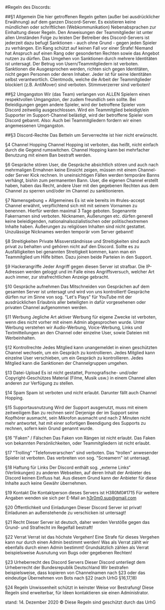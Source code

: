 #Regeln des Discords:


##§1 Allgemein
Die hier getroffenen Regeln gelten (außer bei ausdrücklicher Erwähnung) auf dem ganzen Discord-Server.
Es existieren keine mündlichen oder schriftlichen (Webkommunikation) Nebenabsprachen zur Einhaltung dieser Regeln.
Den Anweisungen der Teammitglieder ist unter allen Umständen Folge zu leisten
Der Betreiber des Discord-Servers ist jederzeit dazu befugt Sanktionen - auch ohne Grund - gegen jeden Spieler zu verhängen. Ein Rang schützt auf keinen Fall vor einer Strafe!
Niemand hat Anspruch auf einen Rang oder gesonderten Rechten sowie das Angebot nutzen zu dürfen.
Das Umgehen von Sanktionen durch mehrere Identitäten ist untersagt.
Der Betrug von Usern/Teammitgliedern ist verboten.
Sanktionen die Ausgesprochen werden, richten sich gegen Identitäten, nicht gegen Personen oder deren Inhaber. Jeder ist für seine Identitäten selbst verantwortlich.
Clientmods, welche die Arbeit der Teammitglieder blockiert (z.B. AntiMover) sind verboten.
Stimmverzerrer sind verboten!

##§2 Umgangston
Wir (das Team) verlangen von ALLEN Spielern einen respektvollen Umgangston, der zudem freundlich sein sollte.
Bei Beleidigungen gegen andere Spieler, wird der betroffene Spieler vom Discord zeitweilig ausgeschlossen.
Wird ein Teammitglied beleidigt/ein Supporter im Support-Channel belästigt, wird der betroffene Spieler vom Discord gebannt.
Also: Auch bei Teammitgliedern fordern wir einen angemessenen Umgangston.

##§3 Discord-Rechte
Das Betteln um Serverrechte ist hier nicht erwünscht.

§4 Channel Hopping
Channel Hopping ist verboten, das heißt, nicht einfach durch die Gegend rumswitchen.
Channel Hopping kann bei mehrfacher Benutzung mit einem Ban bestraft werden.

§6 Gespräche stören
User, die Gespräche absichtlich stören und auch nach mehrmaligen Ermahnen keine Einsicht zeigen, müssen mit einem Channel- oder Server Kick rechnen. In uneinsichtigen Fällen werden temporäre Banns verhängt, bishin zum permanenten Bann.
User, die eigenen Channel erstellt haben, haben das Recht, andere User mit den gegebenen Rechten aus dem Channel zu sperren und/oder im Channel zu sanktionieren.

§7 Namensgebung + Allgemeines
Es ist wie bereits im #rules-accept Channel erwähnt, verpflichtend sich mit mit seinem Vornamen zu benennen. Hierfür werden maximal 3 Tage geboten.
Sogenannte Fakernamen sind verboten.
Nicknamen, Äußerungen etc. dürfen generell keine beleidigenden, nationalnalsozialistischen oder politischextremen Inhalte haben.
Äußerungen zu religiösen Inhalten sind nicht gestattet.
Unzulässige Nicknames werden temporär vom Server gebannt!


§8 Streitigkeiten
Private Missverständnisse und Streitigkeiten sind auch privat zu behalten und gehören nicht auf den Discord.
Sollte es zu Ausfälligkeiten bei genannten Streitigkeit kommen, kann man ein Teammitglied um Hilfe bitten. Dazu joinen beide Parteien in den Support.

§9 Hackerangriffe
Jeder Angriff gegen diesen Server ist strafbar. Die IP-Adressen werden geloggt und im Falle eines Angriffsversuch, welcher Art auch immer, zur strafrechtlichen Anzeige gebracht.

§10 Gespräche aufnehmen
Das Mitschneiden von Gesprächen auf dem gesamten Server ist untersagt und wird von uns kontrolliert!
Gespräche dürfen nur im Sinne von sog. "Let's Plays" für YouTube mit der ausdrücklichen Erlaubnis aller beteiligten in dafür vorgesehenen oder privaten Channel aufgenommen werden.

§11 Werbung
Jegliche Art aktiver Werbung für eigene Zwecke ist verboten, wenn dies nicht vorher mit einem Admin abgesprochen wurde.
Unter Werbung verstehen wir Audio-Werbung, Voice-Werbung, Links und Textmitteilungen an den Channel oder einzelne User, sowie Dateien mit Werbeinhalten.

§12 Kontrollrechte
Jedes Mitglied kann unangemeldet in einen geschützten Channel wechseln, um ein Gespräch zu kontrollieren.
Jedes Mitglied kann einzelne User verschieben, um ein Gespräch zu kontrollieren.
Jedes Mitglied kann die Sanktionen der Channelgruppen umgehen.

§13 Datei-Upload
Es ist nicht gestattet, Pornografische- und/oder Copyright-Geschützes Material (Filme, Musik usw.) in einem Channel allen anderen zur Verfügung zu stellen.

§14 Spam
Spam ist verboten und nicht erlaubt.
Darunter fällt auch Channel Hopping.

§15 Supportausnutzung
Wird der Support ausgenutzt, muss mit einem zeitweiligem Ban zu rechnen sein!
Derjenige der im Support seine Kopfhörer ausmacht, sein Mikrofon ausmacht und nach 2 Minuten nicht mehr antwortet, hat mit einer sofortigen Beendigung des Supports zu rechnen, sofern kein Grund genannt wurde.

§16 "Faken" / Fälschen
Das Faken von Rängen ist nicht erlaubt.
Das Faken von bekannten Persönlichkeiten, oder Teammitgliedern ist nicht erlaubt.

§17 "Trolling"
"Telefonverarschen" sind verboten.
Das "trollen" anwesender Spieler ist verboten.
Das verbreiten von sog. "Screamern" ist untersagt.

§18 Haftung für Links
Der Discord enthält sog. „externe Links“ (Verlinkungen) zu anderen Webseiten, auf deren Inhalt der Anbieter des Discord keinen Einfluss hat. Aus diesem Grund kann der Anbieter für diese Inhalte auch keine Gewähr übernehmen.

§19 Kontakt
Die Kontaktperson dieses Servers ist H3R0M0#1715
Für weitere Angaben wenden sie sich per E-Mail an h3r0m0.sup@gmail.com

§20 Öffentlichkeit und Einladungen
Dieser Discord Server ist privat!
Einladunen an außenstehende zu verschicken ist untersagt!

§21 Recht
Dieser Server ist deutsch,
daher werden Verstöße gegen das Grund- und Strafrecht im Regelfall bestraft!

§22 Verrat
Verrat ist das höchste Vergehen!
Eine Strafe für dieses Vergehen kann nur durch einen Admin bestimmt werden!
Was als Verrat zählt wir ebenfalls durch einen Admin bestimmt!
Grundsätzlich zählen als Verrat beispielsweise Ausnutung von Bugs oder gegebenen Rechten!

§23 Urheberrecht des Discord Servers
Dieser Discord unterliegt dem Urheberrecht der Bundesrepublik Deutschland
Wir bestrafen beispielsweise, dass kopieren von Channelnamen nach §23 oder das eindeutige Übernehmen von Bots nach §22 (nach UrhG §16,17,18)

§24 Regeln
Unwissenheit schützt in keinster Weise vor Bestrafung!
Diese Regeln sind erweiterbar, für Ideen kontaktieren sie einen Administrator.


stand: 14. Dezember 2020
&copy; Diese Regeln sind geschützt durch das UrhG
